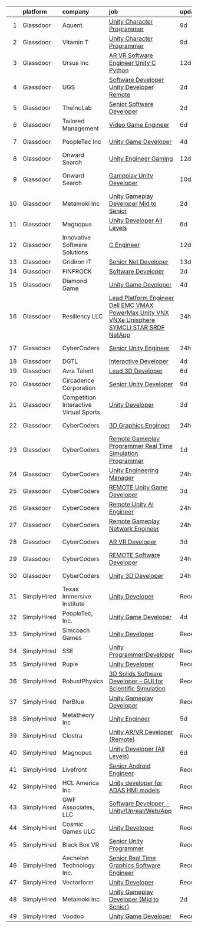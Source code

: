 

|    | platform    | company                                | job                                                                                                                                                                                                                                                                                                                                                                                                                                                                                                                                                                                                                                                                                                                                                                                                                                                                                                                                                                                                                                                                                                                                                                                                                                                                                                                                                                                                                 | update_time   | location           |
|---:|:------------|:---------------------------------------|:--------------------------------------------------------------------------------------------------------------------------------------------------------------------------------------------------------------------------------------------------------------------------------------------------------------------------------------------------------------------------------------------------------------------------------------------------------------------------------------------------------------------------------------------------------------------------------------------------------------------------------------------------------------------------------------------------------------------------------------------------------------------------------------------------------------------------------------------------------------------------------------------------------------------------------------------------------------------------------------------------------------------------------------------------------------------------------------------------------------------------------------------------------------------------------------------------------------------------------------------------------------------------------------------------------------------------------------------------------------------------------------------------------------------|:--------------|:-------------------|
|  1 | Glassdoor   | Aquent                                 | [Unity Character Programmer](https://www.glassdoor.com/partner/jobListing.htm?pos=114&ao=1110586&s=58&guid=00000181c7fe2bfd829941b4e5d539b4&src=GD_JOB_AD&t=SR&vt=w&cs=1_d0c1585b&cb=1656917732892&jobListingId=1007962455284&cpc=149B3D5996025BBA&jrtk=3-0-1g73vsb6ikbmt801-1g73vsb6uia0r800-7daf723f51a2017b--6NYlbfkN0DMrcEu7yrtATojKJA7cEzGQ3FdRGWLh0CZQInL4ECGI9gD0Wolx9R2v-Aex0-GK07Knq57hB32WD9JI65nwYhLagR8l9YCMUIeinPvgI8On5JUf1ML463mrPTV97DEzo_70StmOy78R0C_5MhjqA0P7F9KJRWxiJSO4MEkJr4hO9l7bVg6ozofHSKNvBI-OOGIrOq-arq57mjBVTdFw95hlUAG4Q4vSU34nsYyoFRMSE7X6QbPHjkvZhhsIxeowFPQZ6OdPS6xPmULs7ytkM7Z7-jO2fQ_snxRP4mdn2nt6ErUyOV6yqTIuGVya2gx3W8ohx_f4JOpjaio2kMsN7DYjWTANEc0T9IyP5cYi3zxSULas_4NLdHiRx6V6QyLRhS5rg6MdqTIMtRdeGxp1HX-nQgafPnSAIXRI4ob-VR_Z3Xs8RAEl6dvK9sSe9DyrW3G-X6j118viw%3D%3D)                                                                                                                                                                                                                                                                                                                                                                                                                                                                                                                                                                                                        | 9d            | Austin, TX         |
|  2 | Glassdoor   | Vitamin T                              | [Unity Character Programmer](https://www.glassdoor.com/partner/jobListing.htm?pos=121&ao=1110586&s=58&guid=00000181c7fe2bfd829941b4e5d539b4&src=GD_JOB_AD&t=SR&vt=w&cs=1_a49d903e&cb=1656917732893&jobListingId=1007962315740&cpc=56C4EA4A1A191A49&jrtk=3-0-1g73vsb6ikbmt801-1g73vsb6uia0r800-b9e152471c49e13f--6NYlbfkN0DMrcEu7yrtATojKJA7cEzGQ3FdRGWLh0CZQInL4ECGI6k5tN82kdM0cJmh4vC7GgjpjbQeE5vFHm0xGlQ-xX-lNlYN5q90pzV1MeFB2WX6W4pKKVFAuLPB5iVX6Ow_376yWFDyWEHZPXIuhsAVG6w-bzCIgEeVjODvBd6FhIkpevI00l3CFBTKyMdzKnF9OQbnJUx1D-1OvsWT5xyoGZIs7vMH_jgOUhUL_-v4ZCH74EmBjJQN0xJ36PG19WlQYcCieeSbJjdMYQiElkDqGLKff2q19Euqad4iv8wgUv5zQaqjem3KdtgE2QgVmA3XZNffQ_M7E9OvFgsBx9LMYwKAT_0Xav9-J0cd8ImyJaF07K7E0VLPSBE9L9p0z-9MWOhBEUkrymNIVlJXIQiE-5xP12Fk-OmRg8Kc-jth2KL0SCap7PBSE8s3MLT-iq7Ur1emAYoe54ffU_i9bw89qKzffX-nS_X9nhg%3D)                                                                                                                                                                                                                                                                                                                                                                                                                                                                                                                                                                                      | 9d            | Austin, TX         |
|  3 | Glassdoor   | Ursus  Inc                             | [AR VR Software Engineer   Unity C   Python](https://www.glassdoor.com/partner/jobListing.htm?pos=116&ao=1110586&s=58&guid=00000181c7fe2bfd829941b4e5d539b4&src=GD_JOB_AD&t=SR&vt=w&ea=1&cs=1_20a9d74d&cb=1656917732893&jobListingId=1007955127999&cpc=9C2286EA3771AAF6&jrtk=3-0-1g73vsb6ikbmt801-1g73vsb6uia0r800-7b7b607b7b587eaa--6NYlbfkN0CT8vBT9H5mqECx2dfLV_FONLPDKpIRssxVwtj05Tmm4rA5I0VNOPdM1oYsK66ov5ouvJivJ5tJ2bZ0YVEL31CY-hJVgsBaGfcvbciajDBvovrGHFnMWZoF858wndCgXQ3v-NEYaL4g72MsaJXeUOW7SS1H7U1GvuIxdCOozxf5SqR7pgjM19BrPb3uA4vm98rO8_-pXeIBgWQMcHlkD3KWRDpQ_9NI48FrGn12CEn-BPNJaGTr1OX7nsOOXVNqdoMffUWzCUMNnS97XOYFXtAPEkEiT1JYw1NiqwELOytZn-eRfppPZH0lVqHb0oDA6azzPL5QWaXbmuod1-pz6l8f9-sq4CkOd179U_oUimtYKXHN0SjUcKSFrAqUP-DiP6GNVjsxSHKmxQgktYu1Uz8vf0AgArQHVsQyPjokrPqpHhKwFKb7zkaGljzVixlljeAARfqgfZ6Rzd60KAwlk0RVA9SWqeubER25RhNwCD3BfR-0ZULfT1-nUPZLTQ32CggBSHTT6u6hBcBn-OJhPUVjLjLtlfb6tX5IrUii8Jh5_NOrp4yI-BwME91RDckppyQop3A5QRNMm8NYBg2r-rOMsqQtKv7Y2nQsFcXJGhTJenZmUipdoicDpgtCiuSPxYbPuTFGWa6CRWev5mPMboWPIA0wRRTv6StkWGQ0v3IM7qYMxDNvh8rRLtbbYoT3EHe8WoDQEm_vNuKzapAH5Cd9S4oWCSRyZmfz6ManHca0dwolc0j1igwRFjnEQZ2gA7SMi7ueSlU5WJD4z9tmuieVKqN81czerApDM6B6YBAVcVsAzrFTZl6jBGLVUOARYUjRh6V0cYYCPYDhn1vHZSuStlmgJpKy0sLhi1b286XxCS5-xdc_YJ-I5y0PpO_TWGcaxyAf81jDZ7MocI4bXnjKlvz6tMPpGJWgsOetUxB8JNxYrHmyDoYxo-TayFZ1azdgdhbWxvpckWpfuCbzdsYVX_FZ1893AzzGEBIubkk9zFQf0wCGDSEu2TQmxIbGb0E%3D) | 12d           | Redmond, WA        |
|  4 | Glassdoor   | UGS                                    | [Software Developer Unity Developer  Remote  ](https://www.glassdoor.com/partner/jobListing.htm?pos=104&ao=1110586&s=58&guid=00000181c7fe2bfd829941b4e5d539b4&src=GD_JOB_AD&t=SR&vt=w&ea=1&cs=1_aadb1d8d&cb=1656917732891&jobListingId=1007977263019&cpc=84DBBAA61F05C438&jrtk=3-0-1g73vsb6ikbmt801-1g73vsb6uia0r800-694693fbd1e1da2b--6NYlbfkN0BrSGnOzXdaIaIVgEHygRMMef6rEkxaFBiJYWZG8Sxh_gkTM4KEV5tRuMF0P9NobX7UfU80RVqDDYR8cx11IF0MAUjhAZBstb3P7vJSDRclQo3Cd2r6lWLTOuG7LujD5GeGY1Uu3uQy2LYDIxkBJFxYrNNWU0ZtGe0gWxASl4_UyrTItUfxMcWydomoxNUbL15w9rM0e32DPmRV-pHZRLh3JkxGeEkqJx0BqKd2e0Ty0YLvj0XHwlU4c4c5q4cmGore3rJ9Cqnu7W-oU7bbfyOdeQFf5OSvpM2IUZGWSmjbNCJJvuHqA6ySyr6JtgI3lze-uaivraxEl5CtfiVx9Wu96OlRGOXsyZLS6ZHM_sdFGetMMeuIbknaiYsts4Um8H2N3pKgA_wUmm9KV-5uBaFt-pLlOvqBUgcPfzJRoSy0m1hfTeS4XUWo-p9wB2sTfd7JxbEm_tIYac2eGpUJQ0q941JJU1loyan5jT6bcnCIfo2MrHqxfSjWLi8yst0j8IU%3D)                                                                                                                                                                                                                                                                                                                                                                                                                                                                                                                               | 2d            | Chicago, IL        |
|  5 | Glassdoor   | TheIncLab                              | [Senior Software Developer](https://www.glassdoor.com/partner/jobListing.htm?pos=101&ao=1110586&s=58&guid=00000181c7fe2bfd829941b4e5d539b4&src=GD_JOB_AD&t=SR&vt=w&ea=1&cs=1_8e400de3&cb=1656917732891&jobListingId=1007977028597&cpc=E5743FDBF6804556&jrtk=3-0-1g73vsb6ikbmt801-1g73vsb6uia0r800-5b7367de0367d5a7--6NYlbfkN0Bzkuy17zoNwKMVjyusHhR7JNYo3SmelKzW8jp1Pa4Tk8SeJt-khgAH1roToEkrTbd14-wehKUvj0y6Sm-qOgq327eHnB_1eh5ABU3CEm3KU9pMM0r0qAIsg2dWJbNy9oQr7bnHy4nTBvXlb9raONLuk3ZsYxZHIGv-kBJG41-_Fz4Rqllk0L2cYJ_Qb_WOcPpUexhBl25FeDMROMbrvXZbW_0VgYRLyi2hB8_m0H62g-BLcs_0xGNnLCFIRunOHrpCObsr_dk4IcRbW3rg8XPeaYMX1KAH6gqwZD6n4Ypt-AqVQ2156mMtKpsNrZGubkP5QElJYw0i_8690x-OXFS5h8zVU4bOYOYRx5byvHzbIB8uMp5vPaYQMgOSiP23HYkYwSnjnJ5hY288eoal7AbLA0Y44zIIDXg4FDk_-jHHjO0wroeecJxYTbexKOG2Vkkz9TZ5qquaZf63W5hhP4T9sNm4ObiGeku_X00yzm4MI1LXJBo2UwT7Keyhzshu3IUkkbhv2gZSfA%3D%3D)                                                                                                                                                                                                                                                                                                                                                                                                                                                                                                                                    | 2d            | McLean, VA         |
|  6 | Glassdoor   | Tailored Management                    | [Video Game Engineer](https://www.glassdoor.com/partner/jobListing.htm?pos=115&ao=1110586&s=58&guid=00000181c7fe2bfd829941b4e5d539b4&src=GD_JOB_AD&t=SR&vt=w&ea=1&cs=1_8ef4f824&cb=1656917732893&jobListingId=1007966040768&cpc=F4EED0218A761C36&jrtk=3-0-1g73vsb6ikbmt801-1g73vsb6uia0r800-925caa3a4eaf95c8--6NYlbfkN0DI_pqscLjs9LkB0jlO39g2s8RE9SCHTdataN4HV1TulM7Ds4Lr1PIsV9L2_JXp5oYZgjIAXAUVj6LFHHaDZ5EJUf74gpyxKG2OzWTMcpql_bFWVH68a9Afca703k87w9hQEE7oVwH5rkT3OLpgPb3o_aDH7t_FtErgO9BB4h8LK9EdtJkQ4Mv1rx5a7EQUnObi0rPulGmEuyuICAPI_2ZFta4Tya8ZEdDfY5m6rJKyfGxpkfWqeoQAoXIRAOvnpVrPPzX7TsKQbtAVpEaYvrQ0nAnsGDAgM_DTS1-fSHmeehz7mPRMekWkjB9Bu0dFkhsHI0YrkS1tRioYDTKLz0CwPbPUU8lJkTQt5kSgWKABZX2mV7zYRwqcLn2lvfuHRvbwcB9_mhORJwVXigDNvo4E7h8sF5xLPqy2MgrISXsHXUn3p959s35Fg_VAEi6WRqdpT-1GUZ1aAkkic4ZukJSjWJsa_nfNsZZLMr2yB7fvqDoqkgkYavWJfd0-TR7UtjO9flkPfR-eEgAPhl3WzICK)                                                                                                                                                                                                                                                                                                                                                                                                                                                                                                                                      | 6d            | Remote             |
|  7 | Glassdoor   | PeopleTec  Inc                         | [Unity Game Developer](https://www.glassdoor.com/partner/jobListing.htm?pos=128&ao=1136043&s=58&guid=00000181c7fe2bfd829941b4e5d539b4&src=GD_JOB_AD&t=SR&vt=w&cs=1_4b6604c3&cb=1656917732894&jobListingId=1007971751922&jrtk=3-0-1g73vsb6ikbmt801-1g73vsb6uia0r800-b842b8f4001b468f-)                                                                                                                                                                                                                                                                                                                                                                                                                                                                                                                                                                                                                                                                                                                                                                                                                                                                                                                                                                                                                                                                                                                               | 4d            | Huntsville, AL     |
|  8 | Glassdoor   | Onward Search                          | [Unity Engineer  Gaming ](https://www.glassdoor.com/partner/jobListing.htm?pos=120&ao=1110586&s=58&guid=00000181c7fe2bfd829941b4e5d539b4&src=GD_JOB_AD&t=SR&vt=w&cs=1_57153360&cb=1656917732893&jobListingId=1007954885858&cpc=8795CF9063CD573D&jrtk=3-0-1g73vsb6ikbmt801-1g73vsb6uia0r800-0e50f8f6d7044161--6NYlbfkN0B7YoEZZ2QAGDyEGGmBPAUWSHc1Mt3sMCn9FehKcWA3w1hdwjpEweHGJ9uPpOtWDZq8RBOCnSgEAPnR92LCmfq3vA7UEOik6uFUVMwHT9ATbl210irCgJBVZ6Dh0xhS01TzUdBLKRuYg4OXpkSooY42_vCHL3moDnkV08hNNXd6LXmAFLHCbLYctNwuhUbfabkh-1XcJNyRAj1VRFw5XyGwOmsGqE3Wlb4IMYZi3BStoUrgcambcBrpiERoWSc_OtydRNjow3E2aR6q5cs52lLFbVcwBBYN0PHchzAkfCkbHNLxOZNH_WyorNR1aBBPOUhFAxX2_w1AqzaVhWT844DNz1f6Sbx3jzeWcJOC92zd3FRzg_FTcVxFR59itkRchnOurXD0-Dd1vDOjHF55XxoLgnBYY92vFGWhpHO1Zt5d9IpkD-bbFW85xMQ2fG9wZiQasa87iUWi2VZp1IiNwnjoo_rdAc2tKwFZy7o4d6KOPWFu5m2QWMHr1upFfrgjuhfAkrjAwOS8jT0aJGpI-xegb7ZfJvbYnKhquG_X7pR6knhFEbu9oFXJZGmM3QFTfsiWLRBVFaS13qIGsrO4HTwD5t5DocmxQOuZdHxLc2YV8fvXIYVCfz_C2IcPLer6xjlBu95spEJzZ2MQuHr7RAQiqJpysIwY8ypLSKc-MSBIaSBG6JQvUcSeze55VDUuRWkL4jkrGrdXAtBuKWccjeGR0h49P4bCms-uN1TRsRyLE1sDDPm9MN9qZammRKg-Ekr-cYt2GvQlLYNPJA0a0nnEZ5URAjeeVmwbtO8vwZBce3R7DbZMIOVHgOs1xMdENCZHITBmz5k5FM53EVyjMmTp0JhFhLzHPHCywN75zYAePv_rjhGbGG2QEyGZJG9GYiCTQIKd7O0Jvtoum-2FbU2CCelVACf0hYIy6ffyQ-7b1k71e7MNrLjI707K0Sm7U5vNWpS-3davgIJs8iwR6JYJAXrlP1V4vky0bEraQkQ7Eg%3D%3D)                                           | 12d           | California         |
|  9 | Glassdoor   | Onward Search                          | [Gameplay Unity Developer](https://www.glassdoor.com/partner/jobListing.htm?pos=109&ao=1110586&s=58&guid=00000181c7fe2bfd829941b4e5d539b4&src=GD_JOB_AD&t=SR&vt=w&cs=1_41813c69&cb=1656917732892&jobListingId=1007959214763&cpc=F41FEAB56D215062&jrtk=3-0-1g73vsb6ikbmt801-1g73vsb6uia0r800-cd9771dba90f38ea--6NYlbfkN0B7YoEZZ2QAGDyEGGmBPAUWSHc1Mt3sMCn9FehKcWA3w1hdwjpEweHGJ9uPpOtWDZotVD1U76ER0GpwqqCGonOhcg5jjYWRqIIK5JeUk8NCdxjOmzksQzxt8RT2dBMq5FlReTtAp2DdOqXvIfPgEjessAZ8a9udZZzfvq548OyVyppyj0_zPL0M1WqPhowNSmWYeCVdtoCpBxpIxq9uD4Cb0LfMs-NB0PQlkjvIZZj98h9fYdsx3ivNC-ct9tmrb_R7_LJt2Y-_xy0VmlKGpBdWnqqLB4oUS_AauK0rxI40wuOj_8TkaqP4R9jnWaU_2WLjMIMH_bu0Zh5StuzHdm-NLb9BfWCmPlcEoPvjj3JS10hzw_Whw7OSLNUs09o_A6T-7SKzZShbp3l_gb0ccodklwL4NGj1Vh05Wgy3LqTHOjJESBUjJwDWUUN3y8znco0ijZWmwiDPHLt4rrik5MTbXlABHx4xqokmlBa9FomIyLvL-KCZIvc-S8n5JJWim3YA46MzWhEPvjy9YfHbsvx_ykq2CR4yUtKu-zWSWMdmgw6xmpxi7H6WQ3vn9K8nVAMT79q9Jn0ynY5mEk1Py3LnlrtQ3mGyrE7NcviolOiILTX3nTAtpelxzSOeDfNRURCBn7VueE38RPk4nqP7Rh4Np3yuSvmrsWWVCwJe3fFUzjrTPUw5iM4Fh6IFNaDglilmjwmu5Bs1LiUlFbCxQAsyCGPLpsWqwyUeyKt_QcmXjg4pedW8H_amUBG6NNxB3nZ3rBwv6aDZM8HxbPsoU6YTX7wd05mpz7qTE01ZXKdZRCQeGxbfioGii3PVrjrNNOjyIgVLAW0-igkOp1C5jjZesIua57Xo_F99MGDJGQOcN1HClE7TxlXSQVRPETEU7b1DCYXvKBFwV7z3wn9XJ9Q1avfsvhgiA3Cn_AnInPuKEcZ0yyhpinVlBg53psl1qJaPIfp1OPFUt60xpeCauZek2M2p_3-1uMjaoBfMu96hg43LnHqD2Myg)                                      | 10d           | San Francisco, CA  |
| 10 | Glassdoor   | Metamoki Inc                           | [Unity Gameplay Developer  Mid to Senior ](https://www.glassdoor.com/partner/jobListing.htm?pos=126&ao=1136043&s=58&guid=00000181c7fe2bfd829941b4e5d539b4&src=GD_JOB_AD&t=SR&vt=w&ea=1&cs=1_6f9e7324&cb=1656917732894&jobListingId=1007977268334&jrtk=3-0-1g73vsb6ikbmt801-1g73vsb6uia0r800-e347a7ea44382da5-)                                                                                                                                                                                                                                                                                                                                                                                                                                                                                                                                                                                                                                                                                                                                                                                                                                                                                                                                                                                                                                                                                                      | 2d            | Remote             |
| 11 | Glassdoor   | Magnopus                               | [Unity Developer  All Levels ](https://www.glassdoor.com/partner/jobListing.htm?pos=125&ao=1136043&s=58&guid=00000181c7fe2bfd829941b4e5d539b4&src=GD_JOB_AD&t=SR&vt=w&ea=1&cs=1_1a442bd5&cb=1656917732893&jobListingId=1007967763565&jrtk=3-0-1g73vsb6ikbmt801-1g73vsb6uia0r800-41c61a663809215b-)                                                                                                                                                                                                                                                                                                                                                                                                                                                                                                                                                                                                                                                                                                                                                                                                                                                                                                                                                                                                                                                                                                                  | 6d            | Los Angeles, CA    |
| 12 | Glassdoor   | Innovative Software Solutions          | [C  Engineer](https://www.glassdoor.com/partner/jobListing.htm?pos=111&ao=1110586&s=58&guid=00000181c7fe2bfd829941b4e5d539b4&src=GD_JOB_AD&t=SR&vt=w&ea=1&cs=1_286c1292&cb=1656917732892&jobListingId=1007953917543&cpc=AC285F3A3ECA6BB0&jrtk=3-0-1g73vsb6ikbmt801-1g73vsb6uia0r800-8fa3ae8279d14e06--6NYlbfkN0Ak3SVYr8xpAGolZniAKN1XBMJ5HgTaQTDf0rygDMM6s6hWC68AeUJ9-kAmbf6DUETtZzmcADYmxIhhDYwVl2L6k9EvN7ukg43jJOKHK3IJ5Pu3uoKw3iozxZSmPbmLNGMdpMyyd1EuNT9tNnP1hUnNH2-m0iRyI3MV4THEMfScoLTIYfOHF_VN8KSZSE7QzPnEs78NhcLiP9sB-Lz33uju092rnm_3LS81X9E0gQT-3pE1kf0mD3kjcQWYLRsG7rnwnwyOF3uqxwrJmLkaG3iURvEw-HLjfkROOztSESttR-mDzy6D94V43v-ybt6FCBn89Tc0IIsorzT8WaCnIzUvTlJvL3YCrM9-Q4EFpcOHsios8zNzC82tYBhPRtoE7za_9q-C0VGCFA-uJAkYEc4tgkfyoL79h76utfMky5aaLYObZTpifbMCPY2XOfnBPcXgU8oeHexxpm4aVGa_XfWR_bQcDm2Nb7hyonpLJW8Kaw%3D%3D)                                                                                                                                                                                                                                                                                                                                                                                                                                                                                                                                                                                  | 12d           | Keswick, VA        |
| 13 | Glassdoor   | Gridiron IT                            | [Senior  Net Developer](https://www.glassdoor.com/partner/jobListing.htm?pos=110&ao=1110586&s=58&guid=00000181c7fe2bfd829941b4e5d539b4&src=GD_JOB_AD&t=SR&vt=w&ea=1&cs=1_8d932bd4&cb=1656917732892&jobListingId=1007952109608&cpc=654405A9B1E0A9F5&jrtk=3-0-1g73vsb6ikbmt801-1g73vsb6uia0r800-955e1a63ff3e0d8d--6NYlbfkN0CTHA6cd59lXtQJ-DuZtBHQsSjOn019HaVEc20FtZol1_8bPJW14iotuMuGn0biAaHljPyggaBf2GpobvU8XJb53k8vVCPyboUuY8PjCA4CuJ6bN57_qsG7QMnX_moEQNRSnBRrBLGp7eVoQi8tNkDK1YpBDpz7rgyaT9ZIlSKc0VitBjEGjrFoi45KpQhTjE8ALAPWedPleNKN80iVA46XFxlh1V8xLluqkn5SIeWpcQCAPXi0kCj1VYBUmCPdzHp6reLQo7Vp9SX5WE93AwqUWm2r1_0MoIrg7xV3r6clM94WVqtsDuL0AnnY3NDqdZSMkCi0nz58W7fpD-bD8haykGURO_u5nIjI_QHXjqpzO0EdpXL8IcQCc_QZYpiqASAK-TlyEKIWuhbVyeeXl0XHfEMXGB57_RaLqTsbSI5A0ZnK0MhmqH7SBSW0mBR5OfIK8-snj6NF9JemC8l6LGGtMp2zs1iDaz09VQWw6IWnEBPc1BsMRNcj5qwe4ZSFYJc%3D)                                                                                                                                                                                                                                                                                                                                                                                                                                                                                                                                                      | 13d           | Sterling, VA       |
| 14 | Glassdoor   | FINFROCK                               | [Software Developer](https://www.glassdoor.com/partner/jobListing.htm?pos=103&ao=1110586&s=58&guid=00000181c7fe2bfd829941b4e5d539b4&src=GD_JOB_AD&t=SR&vt=w&ea=1&cs=1_c613edbc&cb=1656917732891&jobListingId=1007977621221&cpc=AB6E7ED505984E67&jrtk=3-0-1g73vsb6ikbmt801-1g73vsb6uia0r800-801552c2a24b1d78--6NYlbfkN0C3s6SQssVyjM0TBjXC5cY90NsFTu6k7iXDnyh6Xjam_d9QdXGBKCdiTRGlxXPp6GLbcA9E9r8q4p3mOp5GraLVB1M4cMKKLsfTN3yev7NTS7jOD1a0Ueiv6Gv_FF1NPHaKm8CTgzq52isBT_HRWkNw1T1zekeHzhwHdMJ9l6qIUaH1iTu73jV1ZriJrbFUvU-4q3QgDLLIRB47TLDOphMtd5hUdeWoMFLQAgU6N8MG9uim9ELw9PW_hP3YRBunQXCM1936YTgoLiBCnJrpi7jJw5sstk8LPFVFXpd1i_OMIlesOSjWUTqXC--C7dlfqOIYVC5KUgClLada-_EIUwIc-vpoBMDMGLGdnIhcKyGhTxDXsbh2qQE1V8Qy3EV3tq9xEatnisbXiD_al5N8FNEmlNGLXmTkW7YDIJIW6DxGJ-3ZQ-wXs8czx2C3OkI4Wg1PVl0_whIry8FQmnlfNkwzeU6NJFCM3dZxSxc_KRd0fHUfFNueYY_Vp-Os5llVLNxZYxCxbyRN8w%3D%3D)                                                                                                                                                                                                                                                                                                                                                                                                                                                                                                                                           | 2d            | Apopka, FL         |
| 15 | Glassdoor   | Diamond Game                           | [Unity Game Developer](https://www.glassdoor.com/partner/jobListing.htm?pos=130&ao=1136043&s=58&guid=00000181c7fe2bfd829941b4e5d539b4&src=GD_JOB_AD&t=SR&vt=w&ea=1&cs=1_0452a57e&cb=1656917732894&jobListingId=1007970835148&jrtk=3-0-1g73vsb6ikbmt801-1g73vsb6uia0r800-99981eade45a6d58-)                                                                                                                                                                                                                                                                                                                                                                                                                                                                                                                                                                                                                                                                                                                                                                                                                                                                                                                                                                                                                                                                                                                          | 4d            | Omaha, NE          |
| 16 | Glassdoor   | Resiliency LLC                         | [Lead Platform Engineer   Dell EMC VMAX  PowerMax  Unity  VNX  VNXe  Unisphere  SYMCLI  STAR  SRDF  NetApp](https://www.glassdoor.com/partner/jobListing.htm?pos=124&ao=1110586&s=58&guid=00000181c7fe2bfd829941b4e5d539b4&src=GD_JOB_AD&t=SR&vt=w&ea=1&cs=1_e65e5020&cb=1656917732894&jobListingId=1007979364864&cpc=451933188B21919D&jrtk=3-0-1g73vsb6ikbmt801-1g73vsb6uia0r800-bfb76ac8709b954a--6NYlbfkN0Cltd6uxyKZUA0mlAqwrWOAqYzaNWMNQvrQPrmFJNyQddAtz7srjl1C04CmA54wNj2cTo2xzGWllEaV1I6AEQ0fZLeSUQXjDRWWIseHotjbrKrn-9qAc-BBy6zbPECjQV7gw25HjdStPpUYdLfpyd2YQ7DUoJx9BWqICwPj-gZ4xdvvy690LARMvfmJyYxSPlm1EI4AA-ahZmNKFh-eOr2Oc9jBDfaaXKCxO3CisJdwQwPMZ3Sx4wX50gw5jGAP150JuUAEHRtY5aEGcnqBfZoiQPRKsGxUURAzz-6B_0_zOU6qBWbPSn52Vs-oNS-MHjodd41hB6NICia3mfECVlRYDCvyLLf2BkRVu7KNJUwWHFpfsTRKizzI2v2d4tE8CCckZTGABJRKvKadJecqVhJ8s7XLD3y5VF_HxKJJrPlLMzc3Ijas6eFnCgtbOa0fVOu1Zq4T4tvvMYLdXqp8pSATrTYTyc5A3OlVkUzFOxfOLr4bGkVmdycLp4lt9U9KD-ICQJHUdtKU8Jl6FmpimpmA_JqaTe6mmezFk2kMJJ1TIfHVQ1JS8TcxqA6PAdjTuHBgU0tVnn4IZZDpH4OAKUBoKTENxrXNX66lm0dhIVJ7XtLosAFoPp_XMDo_fzQvb4c%3D)                                                                                                                                                                                                                                                                                                                                  | 24h           | Jersey City, NJ    |
| 17 | Glassdoor   | CyberCoders                            | [Senior Unity Engineer](https://www.glassdoor.com/partner/jobListing.htm?pos=112&ao=1110586&s=58&guid=00000181c7fe2bfd829941b4e5d539b4&src=GD_JOB_AD&t=SR&vt=w&ea=1&cs=1_972b51da&cb=1656917732892&jobListingId=1007979947414&cpc=A65DF3A704A48F9B&jrtk=3-0-1g73vsb6ikbmt801-1g73vsb6uia0r800-1e5465649085521f--6NYlbfkN0CpFJQzrgRR8WqXWK1qKKEqALWJw739KlKqr2H-MSI4eoBlI4EFrmor2FYZMP3muM3crcIxY9HAJzvKgssBOBYXo7X0nWU8pEPygKa3tAkU_mAPKIG85rhQdUq5O16dVfVTcWdqH8UD3UMRM1aTxnC2mT0bjtnOZBGwFgaciCjOjTCQsKUIF-En3jD5tRliUemmbd3udd7fJhvlzzSq9qk6jyTAN9kM7_SDW3MhBJZMEB_iBJzw3RjiC-9-hW3-krY0v6Smv4S6ZtkKWxFlwHDsgdu2f1Zhm19FBgXiEmTskjcEhMxea3-azwjuFkNDzV8jaNChiJlLA16GRQOKiwT-QDH5dy_31m0NRYaZsKgLg2-O71VmGRZyXdhlp5B6ovQdQAJ-PNhwbazLwTnCCcBgLDh0RYtTMYIZcpboG3pZfG11efIk1C0nr-xmnRmUdUGiWvzHN3z4LGqQO9IeLkdj7burxgmUCsOYcmIeBM6EgFJmKXYVYOaAJyFmuvw7o97jQXSieg3NIsL2Qm4gydaPDo8vkRRrupjjeK0Ek6hC48dfG9tAGctxstcuqOoyaLeLquM1_lB5MbJvpjitYW6VYN5j00npVD-hqXvmZDcgk50hN85pypgj-9PytGlm-ECRbqaLgtW-WnKw29HOUHYpGFmVEjFz-8XaWl6jd-RaiBkoPO6EDv6VCrHRRjydqXVRqpCqaWpo8Ekt0Dht1C_BMk0dqzMyvLdngbiez3d406ntg50ppRPdSIVV515PMEKsF1ZMtMIX5EUbR070h3hXDT2222afkbyNIcb0Q2-DF_T3p0ukZd708jSUJR2F4rlVxWqgF3jgQHbZQ4SPSsm3ZEkb-GQmAsG-QvSLd7OIzuEVUkjMa74skRFHDpsalO7otQj4I7WhTdYiGeSdGb550TQsu9gAPP24CTb9yvUbx8cwT0t_gGMvd2P7ci7QrSQ6WsdP83DWu8TpNiTcKZgr8CvK5DUFd2Tk-rQJEjpvyg%3D%3D)                                        | 24h           | San Carlos, CA     |
| 18 | Glassdoor   | DGTL                                   | [Interactive Developer](https://www.glassdoor.com/partner/jobListing.htm?pos=102&ao=1110586&s=58&guid=00000181c7fe2bfd829941b4e5d539b4&src=GD_JOB_AD&t=SR&vt=w&ea=1&cs=1_ace70af9&cb=1656917732891&jobListingId=1007971076266&cpc=AF779B04936ABCB6&jrtk=3-0-1g73vsb6ikbmt801-1g73vsb6uia0r800-7011e6c662262f0c--6NYlbfkN0CfRTqPJrwkbSDT20iZEmyWW2er5ZyPXME6gTRp4t-ps8uWMhfpK9ZrEhZV1kv9a0fwI8FFGzCsw0AHE4611cLbWfwTAJqtw6EP9iTO74rudJWZ7EG7-6cz1q9tlH02HdX1DEYNYZu3Ve1D2B2jWEyYx-HIGDAfO9elbU1yLX6feUN9nAWX7Y_V7GGKjHJUNRuYgxYV0qHf0ydIMQR6XYKdwd7w0WgZp5eg707nVk866oFgcx-cdou2S1vTh4ETt2N9kjOl4s4AxRPsXap0dyc0pkoUKR7erNn2wiIpsQoB45H1pOJtT7AkKmyBjVM8-OKbP3qVYH440HPpoLnCslbKnHHjI5OJEWS54BpnBtJTEYPlcYqhQy8bWveC4gk2qTFb5Ylnx-coEmcZomEHINjQBWO6ev4KSs_8H2YOpCRPHlAKV60sB9e3B2co_DSbnaNWq_0FEBW0a8-DM6_yZg8x9Qvpej196ng_VG-rxeSoOIXOTJPPA9xee27M_OYhHkHYDxk_A3OLfA%3D%3D)                                                                                                                                                                                                                                                                                                                                                                                                                                                                                                                                        | 4d            | Portland, OR       |
| 19 | Glassdoor   | Avra Talent                            | [Lead 3D Developer](https://www.glassdoor.com/partner/jobListing.htm?pos=106&ao=1110586&s=58&guid=00000181c7fe2bfd829941b4e5d539b4&src=GD_JOB_AD&t=SR&vt=w&cs=1_ced57504&cb=1656917732891&jobListingId=1007966012501&cpc=147D4D73437F2C39&jrtk=3-0-1g73vsb6ikbmt801-1g73vsb6uia0r800-b9853b9a47741e88--6NYlbfkN0B9-418cCXRzcGI1omC3v1wRgm_AezucpluatJafpVZg5tLBFTmiP1LYryusOQq5x5E7k_t6mhbaBDBteuF76DBPDXHj-zp8dqgbQQdp2RawcH8pPcuSzr-wOpiabxlYDMY663W3o0DbYysVeWSZom54fdf65tNguu6stqwD7D3qU6iXxuRYDSu8OxZTVgThhsP0ldjJvr3zSgghxgNGzsUPoVmnRzUGYXnE2e06qi5qEm50x9EThQyc_y6Ft2f5ii_vx6Dl4RUSSMhIl3Su0CO8H45mhYhDrdmsdDnjnXMz-P3fbil-Te7_hqMjM_EA2N9TI8kcP8_dqVfALSMqylmLoPP_0kfazDgu_6y_8di_fwXYBOWolxzOgsSBeUAyrOLrRicoFHig62jn4PSVGTXx22a3d7MfoluUtSYQGKcf9SENpQSri2S7Hf35R_eu_-m_R60auip1PtiEaxUqtc97Ri6hFHp0Nlaux7dADHy2A56bQ4eHX24dvwyYx4f8FwTKlltyq255JAuT2-AyoTxm7i3wwN-xiSXN8ayAoWf4TKdDHHkNrx_w_bhIa-w7-JySwazeQ2tpB_n0Q9bxXKace3DO13nnPoz0C-XaPo-3A%3D%3D)                                                                                                                                                                                                                                                                                                                                                                                                                                                 | 6d            | Remote             |
| 20 | Glassdoor   | Circadence Corporation                 | [Senior Unity Developer](https://www.glassdoor.com/partner/jobListing.htm?pos=127&ao=1136043&s=58&guid=00000181c7fe2bfd829941b4e5d539b4&src=GD_JOB_AD&t=SR&vt=w&cs=1_0e44048e&cb=1656917732894&jobListingId=1007961871751&jrtk=3-0-1g73vsb6ikbmt801-1g73vsb6uia0r800-5d979961ef395f8f-)                                                                                                                                                                                                                                                                                                                                                                                                                                                                                                                                                                                                                                                                                                                                                                                                                                                                                                                                                                                                                                                                                                                             | 9d            | Remote             |
| 21 | Glassdoor   | Competition Interactive Virtual Sports | [Unity Developer](https://www.glassdoor.com/partner/jobListing.htm?pos=129&ao=1136043&s=58&guid=00000181c7fe2bfd829941b4e5d539b4&src=GD_JOB_AD&t=SR&vt=w&ea=1&cs=1_22cbc2e4&cb=1656917732894&jobListingId=1007974168614&jrtk=3-0-1g73vsb6ikbmt801-1g73vsb6uia0r800-ffbf177afac2789d-)                                                                                                                                                                                                                                                                                                                                                                                                                                                                                                                                                                                                                                                                                                                                                                                                                                                                                                                                                                                                                                                                                                                               | 3d            | Las Vegas, NV      |
| 22 | Glassdoor   | CyberCoders                            | [3D Graphics Engineer](https://www.glassdoor.com/partner/jobListing.htm?pos=123&ao=1110586&s=58&guid=00000181c7fe2bfd829941b4e5d539b4&src=GD_JOB_AD&t=SR&vt=w&ea=1&cs=1_599f43a9&cb=1656917732894&jobListingId=1007979947791&cpc=A65DF3A704A48F9B&jrtk=3-0-1g73vsb6ikbmt801-1g73vsb6uia0r800-e5bbd8f5ecac835e--6NYlbfkN0CpFJQzrgRR8WqXWK1qKKEqALWJw739KlKqr2H-MSI4eoBlI4EFrmor2FYZMP3muM3crcIxY9HAJzc6szcLT7ISUl_hnJF9yTOlM-vLv3EaYi_2NP5n3o_U0Lc3H8g-Roi3fGQHOWmfBtBCkPtlHFUM_0i8nqU8mPTgVHC1Kit_TiQNCfw2-5_ZBII8XJWbEARbU9EYsUuC-2-lOkKsT4QUQanzuL7JSXGP4MM0kWEWFza9r3N6pcs6Bwo_JD86hWTxabpZo2kSt9UNdpLA-eF8OQy6K7P5DaApFYSjW4qg57CmbL9P9fSOdnv2t_blwgW5g93V5B6puWkRtagIHuxXHgh1W9rym4gLUdRHxE3-wN6Syf32lbqauPsie8KAjNHzTjPQDp3r9czt_n2J9sPipohDpyX_2soeR66FMeajrhmgXiGiGED7SDWIZHRXRPmgyg1q8Qsz8NPMECzsZM1eWJdmKBNnTeVPxk5V0OZhYzPRHSLFTneLVL9mhRyThtcB1WmPDEgGN1OZzd3JzLoZqGcXD2vVKLIHhcfgVAlAVwx1diKsp7qUM3W-FT3fP-8YBTyy5KHuxIWjpWATdKEzq5b5NUN_o3OW0_nOjX1KPZUYms2-5ZqxjAH1ZLAZiJ-S4iVBAk7k7OHf0orIywPOwp_dnLha-lRP0TbaKT0QyhoW1lCMpeskNj9GqxNLmd_OkFHwVxoQKhRn2pp98ZVUzg1gVmY5lfbi1XLN1-lCtQfx6lQ1R4a7g4VOLVkgDHI5IvIGJkrarnkofEY4l1ylWF4xCBsUty_C4DFS-ZI7bGuV2DqZplAGU2ld51yiZPLDCgjiStuHtWYDf_h17RluytNLqopotDoVY0_FUoT6KHPYH6Vv9e_xJXmvOPR8B0XxQ-YPKmihGFu1xRcJl-eZVud2Zr_GQe-iokxzB8O8AFDCU_wkC7wjdFX9oLtiPW4t25K_2OofmkqFhUih0K_yhwUEs9lywOIBwTAqZl2HVb2DgffRcxKd)                                     | 24h           | Redwood City, CA   |
| 23 | Glassdoor   | CyberCoders                            | [Remote Gameplay Programmer  Real Time Simulation Programmer ](https://www.glassdoor.com/partner/jobListing.htm?pos=122&ao=1110586&s=58&guid=00000181c7fe2bfd829941b4e5d539b4&src=GD_JOB_AD&t=SR&vt=w&ea=1&cs=1_1a41922d&cb=1656917732893&jobListingId=1007978843344&cpc=B076152010A3B66C&jrtk=3-0-1g73vsb6ikbmt801-1g73vsb6uia0r800-9d47413669057ebd--6NYlbfkN0CpFJQzrgRR8WqXWK1qKKEqALWJw739KlKqr2H-MSI4eoBlI4EFrmor2FYZMP3muM3fEvdw3ywREn0zKqAU2szOC56ckPClbc1zSko-pjsHr6RX4Rv5T77B5mF1ZG4caNEY6re00lKiApzhUKY2bt0ne9jL1jm1TD3Bd4LFE07zuqmfiVniCKMNVyPgSQAud61Bf6BXzfecpABOjWgLrtsvPuPzA-yJnWh1vuAbcdZBHnJUzZZgmqMD_cnSKg--rGiUioRCWpUFfBxcGzC2aMwuWnyDHYLVUFvLt-Lva590TQjNCuymim5Vbp5AlILrCkdbflO7UQUFVOfS8_fbK0vAvG0TO5gv26gHFQUcSxiK25sI6YjgHYbVl-XjjlvugYYA_puXLKoWxI_g8pcDX8Q9lNZadJYLpVGdes5hmJGGFvZhwXqm6XUsaZvvaqt2U22WfcPi7P0uYtK9rYrv5WCIBCSOLxRo-jLD09awplC48M6e2ULwX4yAtlu_h6ra5lntOBtbxBs8sdDuLivqE-QVA_ScppHsJIa5clP0gdTc_JkIKPBoKqN1862otBAAKTOzXxetifhFkVnbvGgZN5US9Y97v06FF9A8uxfEL9G47YEmwInYIWWTmcL4HopUf6hPZW9A6xt4v-YMmN2oOX2DFNFvvcjap6aK4-fUZ1v5iFWO4LPicQMiimY69LwyUvIAhpW50a87qC8qHr8hsHPwfysSJH9x2NA8LT2XLLt5LM9I3MSoWEmGCgQw1B_ZAeopvzrKIfifwjaaIyWc6MSIdYNxaq8H-ulDQUmsi5qzgrLogL1L-5aHZTPUSwonyFUNxGwRtBsBxpiMjec6frw7s9RQFjApZYe8awHLLl1RHVw_-s_YHaJ_yymEjst6LMZ4z4cuIkWODpQqON7gaSgwMe37SlvPN6dQXHPJZc4mmW-ro5gkNIn5jiZF7O_IyldycEVW95JRJLSzv4tXRSkzGt8ybB2QMqA%3D)               | 1d            | Rancho Cordova, CA |
| 24 | Glassdoor   | CyberCoders                            | [Unity Engineering Manager](https://www.glassdoor.com/partner/jobListing.htm?pos=113&ao=1110586&s=58&guid=00000181c7fe2bfd829941b4e5d539b4&src=GD_JOB_AD&t=SR&vt=w&ea=1&cs=1_ca1c7929&cb=1656917732892&jobListingId=1007979947597&cpc=A65DF3A704A48F9B&jrtk=3-0-1g73vsb6ikbmt801-1g73vsb6uia0r800-18dbeca1a8548ee3--6NYlbfkN0CpFJQzrgRR8WqXWK1qKKEqALWJw739KlKqr2H-MSI4eoBlI4EFrmor2FYZMP3muM3crcIxY9HAJ9UNXBoIwozlxjBbmMJ_UCwX1xhytnRwx4oMScc1X4w_IzwQH_1AHmxt21h3WuiNyAJXP1aBqRULds8rvkGsmqZnBvPQVV1qFkfvNhWsPkZukM_grqMfHPutAu6BsbsM6qfHIylXeKK80ppVoq-gy4VKoymiyLyQg5W4YXo63HOxpjfdbWhBJfgXNLCMtZcCex_puxfVUZi2BPUmtikUaPipOfL3Mot9Ae4OQAE-UuKkdfA749p4-BrUJFBlPUYFKZnfi11-6OkFYhLJidhZxjPos9LeH7Ggwd65fEff30TsjS-E1sADguErpFMBnPKqMz5ZCe_OrABKnXRfGpWTvlT4xXqb2BYGA32fBPq4-SwXcsdamAE3RrqTvqOPSMp62JiP_XvAXL27Y7f3G8kjmk9F8jaa6XGNYSNe_JeJAnHUlvoKf9v6HAcOvQelGDz2Kpw_WQcQtB8M8eFTZfW76uo3ECipByGFOH_m_nW1MKU1AF2jrvkq1CkoQVVuLAFSGN--QaCCFgAI4lOjtBdGnY8X1yxHbgxDOmqFfFx8hW8aI_Qt7L07x2YzyhH3OsYzigv0lF6Xy3PMdKl9UeraBWeJWEFuJC7ICDvtTZrGD2eY6HisXDNyXtpaD1UKpWDTsNe6wjeYuRPvlY1cy2qp6g3nCUYtd6SE-XXTi_3dOLydaFt3VbjtCSy65Tyb937sB1aZKno4CYZVKWLKWrWSQnX4_TKt_ekyK5vd3S00mhqfzx3fkNQefLZ0IXJnIBIZR-CKLYHk4mbFVn8RSnv6cNVMvY6SlYbMTDLmYFg_cTnFqXZziSBXmpln4XuK733CPdQDUVw1SfYSC6XCIFvwQZjOrG9FqRMmkkr7Ld8Guj-lMTx2z62Rgiwfl_-aFSxKA_QuvpeioNVh-8BiGjIFsOru92RfO2HKpjUu_G2ryuAvAbso_dJe7ys%3D)                  | 24h           | Orlando, FL        |
| 25 | Glassdoor   | CyberCoders                            | [REMOTE Unity Game Developer](https://www.glassdoor.com/partner/jobListing.htm?pos=107&ao=1110586&s=58&guid=00000181c7fe2bfd829941b4e5d539b4&src=GD_JOB_AD&t=SR&vt=w&ea=1&cs=1_81fdfe04&cb=1656917732892&jobListingId=1007974915778&cpc=C4A69CCDBB3B9599&jrtk=3-0-1g73vsb6ikbmt801-1g73vsb6uia0r800-2a5e8e0852664888--6NYlbfkN0CpFJQzrgRR8WqXWK1qKKEqALWJw739KlKqr2H-MSI4eoBlI4EFrmor2FYZMP3muM2QRV5nruVsIgFlQBT7TYV-H89qwazHSsGPXIdJr6YvHog_seUcTV6knxtaX1ULcsOT-Zu8TZwUQyUqnBn0BEFE2zyG2die3kz1A3FDhYCqkEQcH6LsjU-AW-iVafb0EXHLkuCyM29_KveojB_PZ_Gyirlow--VOtn10-xPfUpWBy2OYydJYnnzDGyxls7oeHuYKvYlYiib3lTw0PnJ3YGj3sdHstTXCwzsyY4SFFZfix9rnyVmMVfFA3bwTRvzEjzFXAZzgpf4ZZfaAzoij5sjg3BgSfNN0IokkJB0Es7ZDSGxjZr8dppo62aQwfrFC-Z7D7LXFvUXpXhF3QHSCSR4JaSasltglsdYhTqGRiaQoNH8DFErfYYah1ka62EqBqqWDY-M0-RCw0XIBEtERV5ic7Gj-ZSDm_ZxuGdSRUvSiXAj5PH6Aio6bY0eQ2jltJ0yOyudJqY3FdnWAFygFaW-ougGXBZrH7af_PMXpZmcllhT-P8DBTJX-QAu-Z3ja_yj1pKTQTBx31dKxoDhEYjIn-ZC8v-tI3U_9HDXOYpQd28Z7JvBRyLdF--c_b5DMO5Yi6YF-XyQnv_s8VzmpVDChCbJ1TmVtYHPETtkCTVSm2WsgkjZzTR_5_gvKpZcYCnfYV3repcLOUFXuFVZiglNXdtikk0DvLTHWHq448giz1jLRU03V72lt-PpfpFaYkfmQMSIj2JFtJ1FyajHozVpQbdBi81YymsNkZJOV5NBjKYN4cNoIP8CH_38YkaolkFgZEKpK9yaDKUnaIVHOv64-IzeQGvb_QIQS0AJi4GPSNls3eccT_1mKl7YFfIckwZ8MChm5Qh_lp4gZWXGypfPoRKNsHXnrdqv8NkYfcHKeoYcKXoQOlR1ipKv8hrRIa7qAFwv7JbICFDIQvDbmIxI7FtD5PP5lq40L3p-j6gj6i2mXUaSfRZg)                              | 3d            | Austin, TX         |
| 26 | Glassdoor   | CyberCoders                            | [Remote Unity AI Engineer](https://www.glassdoor.com/partner/jobListing.htm?pos=108&ao=1110586&s=58&guid=00000181c7fe2bfd829941b4e5d539b4&src=GD_JOB_AD&t=SR&vt=w&ea=1&cs=1_1b25a97b&cb=1656917732892&jobListingId=1007979946929&cpc=FA84DF7EA1EC2398&jrtk=3-0-1g73vsb6ikbmt801-1g73vsb6uia0r800-912a95651a579168--6NYlbfkN0CpFJQzrgRR8WqXWK1qKKEqALWJw739KlKqr2H-MSI4eoBlI4EFrmor2FYZMP3muM3crcIxY9HAJxuLgWM3U1ITMfDVX06QJobrPsdOnt8jxsao1MBLDmCJeHfQynYmRZn9h0JCdJLrTM1Vc9QvIU3ugoR5plUbZwMjfaoCtQdVrsXT3Vk3l-GE_qBE6M2VpnuJEshblokV4iwat-i74RrPjRsSlLWzCjmjP_546C7IADpJBYF6Zya5ZVkTEBeUdvHxN8Xjl8oM7-E49J80e2DrOn-Nm39Sl4rQNFbFBCdpdMej7gGkw51L0pl7WGWeJYt1_fnrNclWbiWrMVNh8Oke-NdIv3LAc5rtwIB06LQgmlMNK2fe52XYUGWMbr1f6pPEdB2WEZBi7P6ABQOh13KBpzcr5FR8A7FtGlPb3vfcF3LVJHwOJ3lfLbvcQkzRrWt8xmHWas3SNunxcqxW67pBQxs05KA8X88pZjcI8iarGgzYA2EgitBRGQybsh9-3nDUnWGIumfabE7oXc6rDlSKNZlI-jbkczYn66Ru_3jAtAhXItHmHhQyvjbm4vto5zFP_LhNw_ix1oG8J7NIxNS0ofYOjS56HKGV1gbqKmTIKqQR9pmiwpHkv7qDJB6NqL-0ZyMYuarllssHpF8AOtx7elDoAJz_FdqJyyrtCtFaQTxAmxDI90Qx72Snl_YXEnZ8PSQfcpaUyFRQ6PYudf3AkDSgZcCwUAcwd8VF168TTuZblx1ZNPv0n1_qgY41vuWgS2-ISuSSliQDwqDH-MzQg-4342NB8SDKt8YTUQKUFSlQd95IDteX1cdtq7nt8g6RJahiCHHPUd66r_1zq2rVXClEMpLxRotTh9ROCvRQia9l5aGKRb9NEl41CWLvZlJJ38ePOTPFMQa95WA8rS5IcCoZLjbnr7JG7aBO7Bbf1dkuBdtv8iZGiy8vs5TO_0KEJrARLumd0cTsemkGZdUm08M0i7mONU5vOHohih60VCharlgAF-6n)                                 | 24h           | Los Angeles, CA    |
| 27 | Glassdoor   | CyberCoders                            | [Remote Gameplay Network Engineer](https://www.glassdoor.com/partner/jobListing.htm?pos=119&ao=1110586&s=58&guid=00000181c7fe2bfd829941b4e5d539b4&src=GD_JOB_AD&t=SR&vt=w&ea=1&cs=1_f315401c&cb=1656917732893&jobListingId=1007979947023&cpc=A65DF3A704A48F9B&jrtk=3-0-1g73vsb6ikbmt801-1g73vsb6uia0r800-2407814faca4a1b5--6NYlbfkN0CpFJQzrgRR8WqXWK1qKKEqALWJw739KlKqr2H-MSI4eoBlI4EFrmor2FYZMP3muM3crcIxY9HAJwsTmogKJ8Nbk1mxQNfvoWdSJUb1VqbytdSZM9R1kFqlfGPjxOC-5sSjTQ0RWTTv9-8Iu6m7l0IPEvvDHpRZeFjBZecYW1_kXbWqpqsef7Mpe3Bxbk5cloWgfDrsDZfbAEtf-L_k7MHqcmka-RG2cIUSABJjyzfvfFXUezwtwxyrxR585-7taSJS16pgEZjFRqh06Unknjc4-ETsbjJ-iN0Sz-MLy4t0HENfGR02YverUV8NecYtzoxETx1zoOI4XH4cyW2PzNWHITTFTr1f8E8i3dvyY7cRul-lBhplHIiJsUaD1xL_Euf-SpG88U-IZwQI_Wuy-6K6g-JamHgwLA9vMJEpEUvcL_bPfuQFplgOkYnZaxUifwRYzqkdFgwTlExaH5HAubewjYpwG5utNcxmIo9iJ3MCU4d-JKIvnmydVD7nOXABwVAYZX3d4C0D80q15mzetozgImuCeSl98C1G77BHcqQub8DIFSE-QDpEYEPlbLxrohlJq0KQf63qRbFTFqNlja1vzFae8nVmXyyZCQnqRZo76e74KFdVDygFxRU5SPTP9g0A3fat0nyiN5NgjEHlde2LeF9TXO4Ke_OU47wDY0rst2yu2aZqVivXAhWdccqGCWGjXOhn9gIWRC0xFjRn9OWgnQgPR0xF8qcA3jy8vx21sO1ocRKXZzVV7u3pIF2tIMCOuezUXiRaxKSySSZOnT-T1Mn5KVdOjBEP77ZxIEKXCokoSIXdRAGck6oFVUSVX5SJgsAljR_cmEqAGGnB05c_sj5FTw-I5XkWrbn3MROVKIleAAcbCssRzqsFLgkejwTtZavPz1p3nGrnZP6-6Rad7__g8FABvYnuYoff13BX0eQuAv9SsdBvUjCDiHUMuP3-PJsOrzseVzrmRJ539o5SF-x5aHTvfF3Rnc16uBr6cOkJ7ZGlxh7N)                         | 24h           | Los Angeles, CA    |
| 28 | Glassdoor   | CyberCoders                            | [AR VR Developer](https://www.glassdoor.com/partner/jobListing.htm?pos=118&ao=1110586&s=58&guid=00000181c7fe2bfd829941b4e5d539b4&src=GD_JOB_AD&t=SR&vt=w&ea=1&cs=1_13a73c56&cb=1656917732893&jobListingId=1007974917351&cpc=B076152010A3B66C&jrtk=3-0-1g73vsb6ikbmt801-1g73vsb6uia0r800-2ab3d714c4bba9d7--6NYlbfkN0CpFJQzrgRR8WqXWK1qKKEqALWJw739KlKqr2H-MSI4eoBlI4EFrmor2FYZMP3muM2QRV5nruVsIikvtryyrNWigeq7QaX9hAKL8tILvdVdLwRC5p5wFyBkA6gVdtkaeiS2GFNrwLG5qkWZkU0NfEkWuZBJfAvMl3upeNBmMO5XCfu4ogh_NbSHR5qDdLbZB6_P8nBQQyb2uUoDOS68pnr1x4dYCTcIwqauekEHoYeTEizgQ0ScAYel0DvMs-VdqwydFD90xb91jrgH_7iwg-ryhRwweP6XMOoSgejyIPWuRXQ30NDB6iKXwXmIettgT3bhdvTgse5KiP6OX9uiAi_uTvPItJT1eNJKeiwDRj3XDgwXMApOEqcXU4vZe7pfMFmlKyXlGy_PVcSiR-nnXW6MVZjGet1dS95cvLF92T_tjg9jeUcL4067SoaH7-b70qKoqyVfETENzZiJBJBhgY-yhiuHvNO-0-PlVumfx7PK6O7_cm7OaumjsDoN4pt9mqm93QBAoEy4k2yV_IpVsw1cwNMYQqCkN_SBxqLO5mh49nEmP877X1YiAEWjF4Fprnq-ThxTBxCMOzS6iOl-42Ll6UGEHP2CFZDo8PgDd4G37tFQPoQINdaSf8rzGzMFVWf-3L2mn4X9XWlDq24ltBKozhR7kGTlOH5Cu4WAYvjDOnaWCp4ynvyLU9XytSPkVFFoaqmZz5s19-5Cd1LHhV-QTkfXSrnk2jLbPpuqcLmhnY21EAKXoMg_vNv905J56VxdhUrK-6X1IgUzx209ZnUC1hxEL912wyZHOT2VfGpT7Egzt_r_C0oNhNFLjzbMFbgIKM_tPbcnnt1r6v_2NHhjpBa6RuzeH4Xgoc9K1lEMJILGatnK_WDOyx0-WGz8zgCLEQlONSKH_WzDeebPmyCGinNdChzeuayII6bod913opELOaQ6hNaIHb7s8wYYuMM-YAlsNhjCjWNDuboxUw54Df0TKH0vt90%3D)                                                            | 3d            | Cleveland, OH      |
| 29 | Glassdoor   | CyberCoders                            | [REMOTE Software Developer](https://www.glassdoor.com/partner/jobListing.htm?pos=117&ao=1110586&s=58&guid=00000181c7fe2bfd829941b4e5d539b4&src=GD_JOB_AD&t=SR&vt=w&ea=1&cs=1_527b51e6&cb=1656917732893&jobListingId=1007979946905&cpc=FA84DF7EA1EC2398&jrtk=3-0-1g73vsb6ikbmt801-1g73vsb6uia0r800-a33cafe537240936--6NYlbfkN0CpFJQzrgRR8WqXWK1qKKEqALWJw739KlKqr2H-MSI4eoBlI4EFrmor2FYZMP3muM3crcIxY9HAJ3NK_l7Xu8KyhbPdYPnTnMSJrgrG9ypMEeK8v9JLZvlsuwGKiAaUc5fagTBVdFAiDbgbj0z_jYR5AsSd3d72iDgeddpLVfLLOXdZiRIKYWJ97VkHKBcGllJng5yMJcEfM2fe7jJULnqjXetp1ryo01U9kxKvD-qBYsnqOb5shA4lSTLd_xd82zXjiBxzxtOMlucEIkYUOIMhDdoUrqyiT5--5C43M0kMSGTMkPnx3rdwTpS2dwwmw872Q8MR6ezIPC4CchbSMwBI_L55zbAg-Livb9sd3PQ23ONtihylvbgprQo2naGlxXwyy-L87nUwa0i221KbvlxwQs0xQajQ3AWnyNqk8Q-DVgLvPg-EqdIYUjnTJHJ0WACYFMpJyamAE_TyQ1VyyAa5EKYxEOCquXpdAxxRj1kcIntIBu1OD2Rlj1FvhzVKDE3KBT9ugAuJOj1-1QuvoGRtddQHCXuALqhNKmVNaNhKb3Jnk0uqqQoHA0013Nzw44fpDN0ObPEgtralZhgBvIDBqP9t0cbdjKLZsi3k5X0EBtXyK275N9bXbrIV2Z1FqKa-zovkbFBqFrHJ5TMDWNALWAGTm_FyoG-H6BX6w5LLXTqnnjgSFoRU3AFKyTBnRuXtJQ_vP4sxgYaO4anZ6xjcvuxA2tjYBK788lgscyx7sHyOpbWqAO0vsyAQ2lIJj4RRF798njjFf_l30UDfHDS0JlfJ0pCxSfVBuk0fS3z0PNyQPzyIJp6Yk6wos-WB0zynVqLPM_hkoVMD5-K8f3S24wuO2gE56n12lKCKlgHp_2olLllvwVkQQ6CW21jsQjEWK-zh8f4hb7ggCOd758CFS6fhNZCZsvyJX9-I3FLkjL_Y1fVAGgWh-8CkMLzGl8lWNC41hCs-ZIEhs63Kx4fz4cjX7UPz9mIWrxLeDWUPi6hNVh_Pg4V5X6WK1DjOjvw%3D)                  | 24h           | Tampa, FL          |
| 30 | Glassdoor   | CyberCoders                            | [Unity 3D Developer](https://www.glassdoor.com/partner/jobListing.htm?pos=105&ao=1110586&s=58&guid=00000181c7fe2bfd829941b4e5d539b4&src=GD_JOB_AD&t=SR&vt=w&ea=1&cs=1_b4c3ecb4&cb=1656917732892&jobListingId=1007979947417&cpc=A65DF3A704A48F9B&jrtk=3-0-1g73vsb6ikbmt801-1g73vsb6uia0r800-2f955b40d8c4637d--6NYlbfkN0CpFJQzrgRR8WqXWK1qKKEqALWJw739KlKqr2H-MSI4eoBlI4EFrmor2FYZMP3muM3crcIxY9HAJyPLFbky7SnUXMUBqDTCtWpKxbDkFLyglshYJHK1QCGmf7HBW--jP-qaKLmjhDiuy4vgQQGgZmSXojWJYYMZDC3haEUUGrmfuJGgnz3FUQkziREV5IMfbfG5UzHnYraX7ZSgVJIEILNk8-i1Z3moqf6ni_0kPU2Pu7NNefWIGXskbxvMNr1vtNSMTwa71s3i9R17qPdVYhE41GtWTkQb2ZpRZegjBtl9niPz73frsm12rz6SPNWJpexNyLWzSA8jjtAY83tE7ljJhEqmObpHLkdRRGXry8-g1LHsp4bOtdOis2-bX2L3dhnrNZ7p5wJ9FGC_fHPN3v89KkPRx1-V8k1eshtfC5AzWEEyS136mN7GT__h3gJ51u_3CJ42Opl8wl0NQByej6VLenE0WDe1pJbvj1nutR2Iaxx6AuK69wD5ZDhSdDPmhgBQm-K4H5FqlSVcZ7zJHKXBpaLjgPyXUvA0zzcGk33_VxueyM1gIzyNLH6I7Q5x8F0jf5_3Q__zniZHo83kcq4kzX5QL1Ava_ukhaHwtDlK53RnMGhIOuB2e78l573_3uXEH9Wx9eZqcVJ-7M1ybvLJinJ719hHUb1GZsSrp-kCpZ5GYC6BVxRvb8-SJf3R7HRKxeNSBNpNgr-8J0hII58uLeV0GwM19EqeZd1spA61hmY1V7Xm_AesiAKDoDkko9Nu616PlBXxSE6gA3RR9TT7ucpwH5wO0mQ2x9qFiWbRhu-N9MQs1__QFwpE4RiPsZ7RpazA45xXgfcIYMhkgCPs_JU212kRE3PVDZ6R-vbfSTYHvXuDIIKp1P0e4-qZPAIcR6Vf_oSTPqihpslT8D5zN4UU0e4VmWucEAJehK9vdtn8t4RZBtRuODeC7BNchus-y-gqsUcDSXwrVg55D6LgjP3BaFgsO-o%3D)                                                         | 24h           | San Jose, CA       |
| 31 | SimplyHired | Texas Immersive Institute              | [Unity Developer](https://www.simplyhired.com/job/xsx4ESwUMkdjW7C0uYGMcHDZ2mGpny2HahBniUJtGFO86Bd48YzTXA?q=unity+developer)                                                                                                                                                                                                                                                                                                                                                                                                                                                                                                                                                                                                                                                                                                                                                                                                                                                                                                                                                                                                                                                                                                                                                                                                                                                                                         | Recently      | Remote             |
| 32 | SimplyHired | PeopleTec, Inc.                        | [Unity Game Developer](https://www.simplyhired.com/job/P52nJDGQlNfuzp-T0CBe0pSCRqOcCR1pCUr0xAlPGImJychiiWHJvQ?q=unity+developer)                                                                                                                                                                                                                                                                                                                                                                                                                                                                                                                                                                                                                                                                                                                                                                                                                                                                                                                                                                                                                                                                                                                                                                                                                                                                                    | 4d            | Huntsville, AL     |
| 33 | SimplyHired | Simcoach Games                         | [Unity Developer](https://www.simplyhired.com/job/HvzMGg-3Iheg5u5SNr-68jjmeRQtd0-P51tzK93OdCIdVG2uWrAUvw?q=unity+developer)                                                                                                                                                                                                                                                                                                                                                                                                                                                                                                                                                                                                                                                                                                                                                                                                                                                                                                                                                                                                                                                                                                                                                                                                                                                                                         | Recently      | Pittsburgh, PA     |
| 34 | SimplyHired | SSE                                    | [Unity Programmer/Developer](https://www.simplyhired.com/job/CsPw8LwfP9x8yDwrLnF3Hed3bZ5yI2Ro97aOibsAney_q1vw1YiTfQ?q=unity+developer)                                                                                                                                                                                                                                                                                                                                                                                                                                                                                                                                                                                                                                                                                                                                                                                                                                                                                                                                                                                                                                                                                                                                                                                                                                                                              | Recently      | Jacksonville, FL   |
| 35 | SimplyHired | Rupie                                  | [Unity Developer](https://www.simplyhired.com/job/M0Hn3gVyj3pBiM3V_UHRofn7fbQ6nBmYJQekvwH6rtciWcGj3zn4Dw?q=unity+developer)                                                                                                                                                                                                                                                                                                                                                                                                                                                                                                                                                                                                                                                                                                                                                                                                                                                                                                                                                                                                                                                                                                                                                                                                                                                                                         | Recently      | Remote             |
| 36 | SimplyHired | RobustPhysics                          | [3D Solids Software Developer – GUI for Scientific Simulation](https://www.simplyhired.com/job/_v8LDXhO1mH4smSjB6bDeiGJDrkavisQ9NuWVXcR6XUVydRhGPz7Ug?q=unity+developer)                                                                                                                                                                                                                                                                                                                                                                                                                                                                                                                                                                                                                                                                                                                                                                                                                                                                                                                                                                                                                                                                                                                                                                                                                                            | Recently      | San Diego, CA      |
| 37 | SimplyHired | PerBlue                                | [Unity Gameplay Developer](https://www.simplyhired.com/job/TV0jybbnz5IcEFJ2CR_x45vWsgyA193iHPYx9g3mTcO_fkloMTakaw?q=unity+developer)                                                                                                                                                                                                                                                                                                                                                                                                                                                                                                                                                                                                                                                                                                                                                                                                                                                                                                                                                                                                                                                                                                                                                                                                                                                                                | Recently      | Madison, WI        |
| 38 | SimplyHired | Metatheory Inc                         | [Unity Engineer](https://www.simplyhired.com/job/C8yz9ryrauhNyuBiEIMJ_DZJ55wv1Bu-nQr6y4M28WJnunc8BC5TbQ?q=unity+developer)                                                                                                                                                                                                                                                                                                                                                                                                                                                                                                                                                                                                                                                                                                                                                                                                                                                                                                                                                                                                                                                                                                                                                                                                                                                                                          | 5d            | Remote             |
| 39 | SimplyHired | Clostra                                | [Unity AR/VR Developer (Remote)](https://www.simplyhired.com/job/Z1VKUCQBOT3Ts7GmKbQNA3IybBKS6Sth5WXSkNoNgd8tAb_Jg26Wpg?q=unity+developer)                                                                                                                                                                                                                                                                                                                                                                                                                                                                                                                                                                                                                                                                                                                                                                                                                                                                                                                                                                                                                                                                                                                                                                                                                                                                          | Recently      | Remote             |
| 40 | SimplyHired | Magnopus                               | [Unity Developer (All Levels)](https://www.simplyhired.com/job/vPypX05jFCjXy9ymS1tlMhP8Zpx81wwzBDbU2anSTS_WypcGgAQCYg?q=unity+developer)                                                                                                                                                                                                                                                                                                                                                                                                                                                                                                                                                                                                                                                                                                                                                                                                                                                                                                                                                                                                                                                                                                                                                                                                                                                                            | 6d            | Los Angeles, CA    |
| 41 | SimplyHired | Livefront                              | [Senior Android Engineer](https://www.simplyhired.com/job/GGVyAgw3pv4PFvKHhCtYhqdXeCe0mbTzB4BZAFQ70JAI3wp9enrU2A?q=unity+developer)                                                                                                                                                                                                                                                                                                                                                                                                                                                                                                                                                                                                                                                                                                                                                                                                                                                                                                                                                                                                                                                                                                                                                                                                                                                                                 | Recently      | Minneapolis, MN    |
| 42 | SimplyHired | HCL America Inc                        | [Unity developer for ADAS HMI models](https://www.simplyhired.com/job/eX-B_Mk1ag_hEeCwKuFz-_it6pamBsXe4KrRfwVQD1nTgVsdXITy7A?q=unity+developer)                                                                                                                                                                                                                                                                                                                                                                                                                                                                                                                                                                                                                                                                                                                                                                                                                                                                                                                                                                                                                                                                                                                                                                                                                                                                     | Recently      | Raymond, OH        |
| 43 | SimplyHired | GWF Associates, LLC                    | [Software Developer - Unity/Unreal/Web/App](https://www.simplyhired.com/job/YEcslJTXNxqad2O9X9_5XjgeQnyJyE1ynPDtOtUBNxvpl0RTOaZFwg?q=unity+developer)                                                                                                                                                                                                                                                                                                                                                                                                                                                                                                                                                                                                                                                                                                                                                                                                                                                                                                                                                                                                                                                                                                                                                                                                                                                               | Recently      | New Jersey         |
| 44 | SimplyHired | Cosmic Games ULC                       | [Unity Developer](https://www.simplyhired.com/job/CQzxQOkk46Im4OnpbVinFCu4NyKxfGwPF2Ii1tlAbmPZC0vBzOyOGw?q=unity+developer)                                                                                                                                                                                                                                                                                                                                                                                                                                                                                                                                                                                                                                                                                                                                                                                                                                                                                                                                                                                                                                                                                                                                                                                                                                                                                         | Recently      | Remote             |
| 45 | SimplyHired | Black Box VR                           | [Senior Unity Programmer](https://www.simplyhired.com/job/g_GsM3_k6xq3Jf0sTwCdFxB2eFD7v77yGHIUQZ5kQdYuhBiycg0WBg?q=unity+developer)                                                                                                                                                                                                                                                                                                                                                                                                                                                                                                                                                                                                                                                                                                                                                                                                                                                                                                                                                                                                                                                                                                                                                                                                                                                                                 | Recently      | Boise, ID          |
| 46 | SimplyHired | Aechelon Technology Inc.               | [Senior Real Time Graphics Software Engineer](https://www.simplyhired.com/job/rcdIZu0u86YflWDJtkQswNVvTN3B-3L7qF5--HTYfTqZ6vl6sJ-lpA?q=unity+developer)                                                                                                                                                                                                                                                                                                                                                                                                                                                                                                                                                                                                                                                                                                                                                                                                                                                                                                                                                                                                                                                                                                                                                                                                                                                             | Recently      | Overland Park, KS  |
| 47 | SimplyHired | Vectorform                             | [Unity Developer](https://www.simplyhired.com/job/Y-lwuRPv52-7OMCTN1P0OnDUz5X9Dx0dunctrkPGMbDdNCpeFCOmrA?q=unity+developer)                                                                                                                                                                                                                                                                                                                                                                                                                                                                                                                                                                                                                                                                                                                                                                                                                                                                                                                                                                                                                                                                                                                                                                                                                                                                                         | Recently      | Remote             |
| 48 | SimplyHired | Metamoki Inc                           | [Unity Gameplay Developer (Mid to Senior)](https://www.simplyhired.com/job/NzK3AmAKq0RHfokLfMbpnTm-0arNIXTS9L8xyziMEthICVOoHP_FBw?q=unity+developer)                                                                                                                                                                                                                                                                                                                                                                                                                                                                                                                                                                                                                                                                                                                                                                                                                                                                                                                                                                                                                                                                                                                                                                                                                                                                | 2d            | Remote             |
| 49 | SimplyHired | Voodoo                                 | [Unity Game Developer](https://www.simplyhired.com/job/NLFQkH33HD_35Ds9kXakUpzo0YFJySLM-k9B6PMS8pvyK5pcffPR_g?q=unity+developer)                                                                                                                                                                                                                                                                                                                                                                                                                                                                                                                                                                                                                                                                                                                                                                                                                                                                                                                                                                                                                                                                                                                                                                                                                                                                                    | Recently      | Remote             |